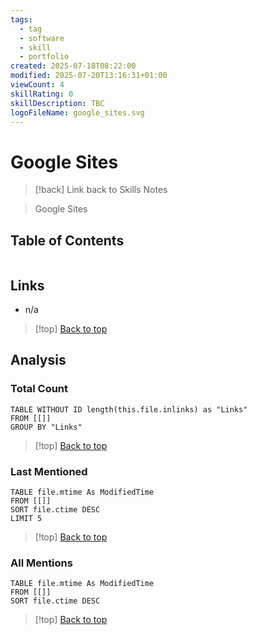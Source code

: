 ```yaml
---
tags:
  - tag
  - software
  - skill
  - portfolio
created: 2025-07-18T08:22:00
modified: 2025-07-20T13:16:31+01:00
viewCount: 4
skillRating: 0
skillDescription: TBC
logoFileName: google_sites.svg
---
```


# Google Sites

> [!back] Link back to <span class="theme-link">Skills Notes</span>

> <span class="theme-link">Google</span> Sites

## Table of Contents

```table-of-contents
```

## Links

- n/a

>[!top] [Back to top](#Table%20of%20Contents)

## Analysis

### Total Count

```dataview
TABLE WITHOUT ID length(this.file.inlinks) as "Links"
FROM [[]]
GROUP BY "Links"
```

>[!top] [Back to top](#Table%20of%20Contents)

### Last Mentioned

```dataview
TABLE file.mtime As ModifiedTime
FROM [[]]
SORT file.ctime DESC
LIMIT 5
```

>[!top] [Back to top](#Table%20of%20Contents)

### All Mentions

```dataview
TABLE file.mtime As ModifiedTime
FROM [[]]
SORT file.ctime DESC
```

>[!top] [Back to top](#Table%20of%20Contents)